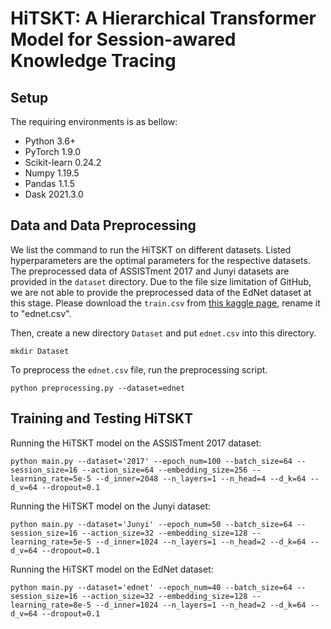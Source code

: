 # HiTSKT: A Hierarchical Transformer Model for Session-awared Knowledge Tracing

## Setup

The requiring environments is as bellow:

- Python 3.6+
- PyTorch 1.9.0
- Scikit-learn 0.24.2
- Numpy 1.19.5
- Pandas 1.1.5
- Dask 2021.3.0

## Data and Data Preprocessing

We list the command to run the HiTSKT on different datasets. Listed hyperparameters are the optimal parameters for the respective datasets. The preprocessed data of ASSISTment 2017 and Junyi datasets are provided in the ``dataset`` directory. Due to the file size limitation of GitHub, we are not able to provide the preprocessed data of the EdNet dataset at this stage. Please download the ``train.csv`` from [this kaggle page](https://www.kaggle.com/c/riiid-test-answer-prediction/data), rename it to "ednet.csv".

Then, create a new directory ``Dataset`` and put ``ednet.csv`` into this directory.

```
mkdir Dataset
```

To preprocess the ``ednet.csv`` file, run the preprocessing script.

```
python preprocessing.py --dataset=ednet 
```

## Training and Testing HiTSKT


Running the HiTSKT model on the ASSISTment 2017 dataset:

```
python main.py --dataset='2017' --epoch_num=100 --batch_size=64 --session_size=16 --action_size=64 --embedding_size=256 --learning_rate=5e-5 --d_inner=2048 --n_layers=1 --n_head=4 --d_k=64 --d_v=64 --dropout=0.1 
```

Running the HiTSKT model on the Junyi dataset:

```
python main.py --dataset='Junyi' --epoch_num=50 --batch_size=64 --session_size=16 --action_size=32 --embedding_size=128 --learning_rate=5e-5 --d_inner=1024 --n_layers=1 --n_head=2 --d_k=64 --d_v=64 --dropout=0.1 
```

Running the HiTSKT model on the EdNet dataset:

```
python main.py --dataset='ednet' --epoch_num=40 --batch_size=64 --session_size=16 --action_size=32 --embedding_size=128 --learning_rate=8e-5 --d_inner=1024 --n_layers=1 --n_head=2 --d_k=64 --d_v=64 --dropout=0.1 
```
